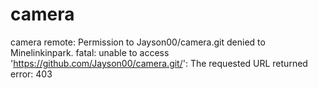 # camera
camera
remote: Permission to Jayson00/camera.git denied to Minelinkinpark.
fatal: unable to access 'https://github.com/Jayson00/camera.git/': The requested URL returned error: 403
